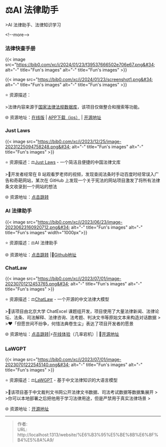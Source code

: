 # ⚖️AI 法律助手


&gt;AI 法律助手、法律知识学习

&lt;!--more--&gt;

### 法律快查手册

{{&lt; image src=&#34;https://bib0.com/xc/i/2024/01/23/f39537666502e706e67.png&#34; alt=&#34;-&#34;  title=&#34;Fun&#39;s images&#34; alt=&#34;-&#34;  title=&#34;Fun&#39;s images&#34; &gt;}}  


{{&lt; image src=&#34;https://bib0.com/xc/i/2024/01/23/screenshot1.png&#34; alt=&#34;-&#34;  title=&#34;Fun&#39;s images&#34; alt=&#34;-&#34;  title=&#34;Fun&#39;s images&#34; &gt;}}  

⭐️  资源描述： 

&gt;法律内容来源于[国家法律法规数据库](https://flk.npc.gov.cn/)，该项目仅做整合和搜索等功能。

🌐 资源地址：[在线版](https://lawrefbook.github.io/) | [APP下载（ios）](https://apps.apple.com/app/cn/id1612953870) | [开源地址](https://github.com/RanKKI/LawRefBook)

### Just Laws

{{&lt; image src=&#34;https://bib0.com/xc/i/2023/12/25/image-20231225094758248.png&#34; alt=&#34;-&#34;  title=&#34;Fun&#39;s images&#34; alt=&#34;-&#34;  title=&#34;Fun&#39;s images&#34; &gt;}}    

⭐️  资源描述：⚖️[Just Laws](https://www.justlaws.cn/) - 一个简洁且便捷的中国法律文库 

&gt;📄开发者经常在 B 站观看罗老师的视频，发现查阅法条时手动百度时经常误入广告和奇葩网站，某次在 GitHub 上发现一个关于宪法的网站项目激发了将所有法律条文收录到一个网站的想法

🌐 资源地址：[点击跳转](https://www.justlaws.cn/)

### AI 法律助手

{{&lt; image src=&#34;https://bib0.com/xc/i/2023/06/23/image-20230623160920712.png&#34; alt=&#34;-&#34;  title=&#34;Fun&#39;s images&#34; alt=&#34;-&#34;  title=&#34;Fun&#39;s images&#34; width=&#34;1000px&#34;&gt;}}    

⭐️  资源描述：⚖️AI 法律助手

🌐 资源地址：[点击跳转](https://law.ai2045.com/) |🧩[Github地址](https://github.com/lvwzhen/law-cn-ai)

### ChatLaw

{{&lt; image src=&#34;https://bib0.com/xc/i/2023/07/01/image-20230701212453765.png&#34; alt=&#34;-&#34;  title=&#34;Fun&#39;s images&#34; alt=&#34;-&#34;  title=&#34;Fun&#39;s images&#34; &gt;}}    

⭐️  资源描述：⚖️[ChatLaw](https://chatlaw.cloud/) - 一个开源的中文法律大模型

&gt;📄该项目由北京大学 ChatExcel 课题组开发，项目使用了大量法律新闻、法律论坛、法条、司法解释、法律咨询、法考题、判决文书等原始文本来构造对话数据
&gt;
&gt;❤️「但愿世间不纷争，何惜法典卷生尘」表达了项目开发者的愿景

🌐 资源地址：[点击跳转](https://chatlaw.cloud/)|⚡[在线体验](https://chatlaw.cloud/lawchat/#/)（几率宕机）| 🐙[开源地址](https://github.com/PKU-YuanGroup/ChatLaw)

### LaWGPT

{{&lt; image src=&#34;https://bib0.com/xc/i/2023/07/01/image-20230701222545140.png&#34; alt=&#34;-&#34;  title=&#34;Fun&#39;s images&#34; alt=&#34;-&#34;  title=&#34;Fun&#39;s images&#34; &gt;}}    

⭐️  资源描述：⚖️[LaWGPT](https://github.com/pengxiao-song/LawGPT) - 基于中文法律知识的大语言模型

&gt;📄该项目基于中文裁判文书网公开法律文书数据、司法考试数据等数据集展开
&gt;
&gt;你可以本地部署之后把他用于学习法律用途，但是严禁用于真实法律场景
&gt;

🌐 资源地址：[开源地址](https://github.com/pengxiao-song/LawGPT)


---

> 作者:   
> URL: http://localhost:1313/website/%E6%B3%95%E5%BE%8B%E6%8F%B4%E5%8A%A9/  

